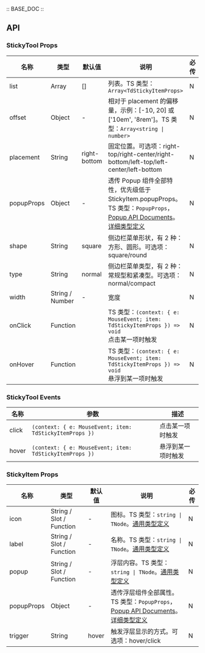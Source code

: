 :: BASE_DOC ::

## API

### StickyTool Props

名称 | 类型 | 默认值 | 说明 | 必传
-- | -- | -- | -- | --
list | Array | [] | 列表。TS 类型：`Array<TdStickyItemProps>` | N
offset | Object | - | 相对于 placement 的偏移量，示例：[-10, 20] 或 ['10em', '8rem']。TS 类型：`Array<string \| number>` | N
placement | String | right-bottom | 固定位置。可选项：right-top/right-center/right-bottom/left-top/left-center/left-bottom | N
popupProps | Object | - | 透传 Popup 组件全部特性，优先级低于 StickyItem.popupProps。TS 类型：`PopupProps`，[Popup API Documents](./popup?tab=api)。[详细类型定义](https://github.com/Tencent/tdesign-vue/tree/develop/src/sticky-tool/type.ts) | N
shape | String | square | 侧边栏菜单形状，有 2 种：方形、圆形。可选项：square/round | N
type | String | normal | 侧边栏菜单类型，有 2 种：常规型和紧凑型。可选项：normal/compact | N
width | String / Number | - | 宽度 | N
onClick | Function |  | TS 类型：`(context: { e: MouseEvent; item: TdStickyItemProps }) => void`<br/>点击某一项时触发 | N
onHover | Function |  | TS 类型：`(context: { e: MouseEvent; item: TdStickyItemProps }) => void`<br/>悬浮到某一项时触发 | N

### StickyTool Events

名称 | 参数 | 描述
-- | -- | --
click | `(context: { e: MouseEvent; item: TdStickyItemProps })` | 点击某一项时触发
hover | `(context: { e: MouseEvent; item: TdStickyItemProps })` | 悬浮到某一项时触发

### StickyItem Props

名称 | 类型 | 默认值 | 说明 | 必传
-- | -- | -- | -- | --
icon | String / Slot / Function | - | 图标。TS 类型：`string \| TNode`。[通用类型定义](https://github.com/Tencent/tdesign-vue/blob/develop/src/common.ts) | N
label | String / Slot / Function | - | 名称。TS 类型：`string \| TNode`。[通用类型定义](https://github.com/Tencent/tdesign-vue/blob/develop/src/common.ts) | N
popup | String / Slot / Function | - | 浮层内容。TS 类型：`string \| TNode`。[通用类型定义](https://github.com/Tencent/tdesign-vue/blob/develop/src/common.ts) | N
popupProps | Object | - | 透传浮层组件全部属性。TS 类型：`PopupProps`，[Popup API Documents](./popup?tab=api)。[详细类型定义](https://github.com/Tencent/tdesign-vue/tree/develop/src/sticky-tool/type.ts) | N
trigger | String | hover | 触发浮层显示的方式。可选项：hover/click | N
